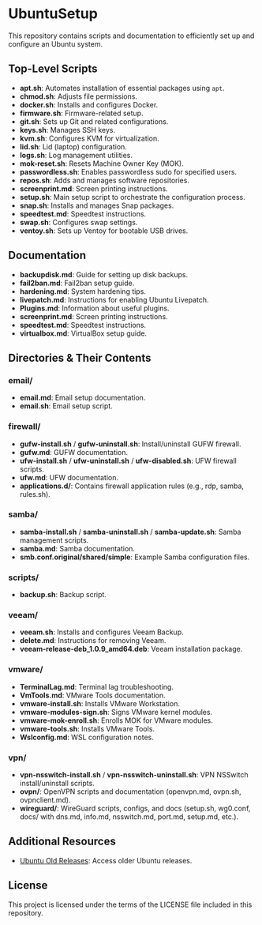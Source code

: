 # UbuntuSetup

This repository contains scripts and documentation to efficiently set up and configure an Ubuntu system.

## Top-Level Scripts

- **apt.sh**: Automates installation of essential packages using `apt`.
- **chmod.sh**: Adjusts file permissions.
- **docker.sh**: Installs and configures Docker.
- **firmware.sh**: Firmware-related setup.
- **git.sh**: Sets up Git and related configurations.
- **keys.sh**: Manages SSH keys.
- **kvm.sh**: Configures KVM for virtualization.
- **lid.sh**: Lid (laptop) configuration.
- **logs.sh**: Log management utilities.
- **mok-reset.sh**: Resets Machine Owner Key (MOK).
- **passwordless.sh**: Enables passwordless sudo for specified users.
- **repos.sh**: Adds and manages software repositories.
- **screenprint.md**: Screen printing instructions.
- **setup.sh**: Main setup script to orchestrate the configuration process.
- **snap.sh**: Installs and manages Snap packages.
- **speedtest.md**: Speedtest instructions.
- **swap.sh**: Configures swap settings.
- **ventoy.sh**: Sets up Ventoy for bootable USB drives.

## Documentation

- **backupdisk.md**: Guide for setting up disk backups.
- **fail2ban.md**: Fail2ban setup guide.
- **hardening.md**: System hardening tips.
- **livepatch.md**: Instructions for enabling Ubuntu Livepatch.
- **Plugins.md**: Information about useful plugins.
- **screenprint.md**: Screen printing instructions.
- **speedtest.md**: Speedtest instructions.
- **virtualbox.md**: VirtualBox setup guide.

## Directories & Their Contents

### email/
- **email.md**: Email setup documentation.
- **email.sh**: Email setup script.

### firewall/
- **gufw-install.sh** / **gufw-uninstall.sh**: Install/uninstall GUFW firewall.
- **gufw.md**: GUFW documentation.
- **ufw-install.sh** / **ufw-uninstall.sh** / **ufw-disabled.sh**: UFW firewall scripts.
- **ufw.md**: UFW documentation.
- **applications.d/**: Contains firewall application rules (e.g., rdp, samba, rules.sh).

### samba/
- **samba-install.sh** / **samba-uninstall.sh** / **samba-update.sh**: Samba management scripts.
- **samba.md**: Samba documentation.
- **smb.conf.original/shared/simple**: Example Samba configuration files.

### scripts/
- **backup.sh**: Backup script.

### veeam/
- **veeam.sh**: Installs and configures Veeam Backup.
- **delete.md**: Instructions for removing Veeam.
- **veeam-release-deb_1.0.9_amd64.deb**: Veeam installation package.

### vmware/
- **TerminalLag.md**: Terminal lag troubleshooting.
- **VmTools.md**: VMware Tools documentation.
- **vmware-install.sh**: Installs VMware Workstation.
- **vmware-modules-sign.sh**: Signs VMware kernel modules.
- **vmware-mok-enroll.sh**: Enrolls MOK for VMware modules.
- **vmware-tools.sh**: Installs VMware Tools.
- **Wslconfig.md**: WSL configuration notes.

### vpn/
- **vpn-nsswitch-install.sh** / **vpn-nsswitch-uninstall.sh**: VPN NSSwitch install/uninstall scripts.
- **ovpn/**: OpenVPN scripts and documentation (openvpn.md, ovpn.sh, ovpnclient.md).
- **wireguard/**: WireGuard scripts, configs, and docs (setup.sh, wg0.conf, docs/ with dns.md, info.md, nsswitch.md, port.md, setup.md, etc.).

## Additional Resources

- [Ubuntu Old Releases](https://old-releases.ubuntu.com/releases/): Access older Ubuntu releases.

## License

This project is licensed under the terms of the LICENSE file included in this repository.